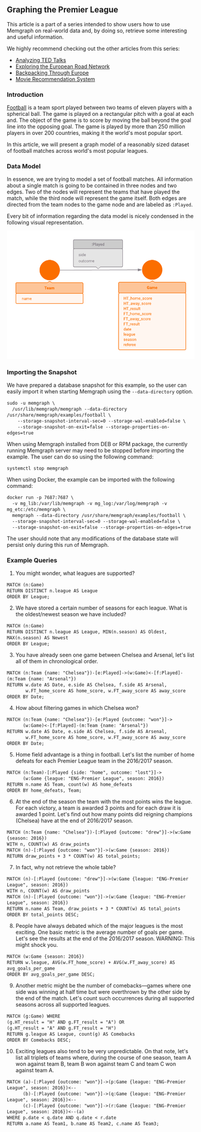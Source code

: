 ## Graphing the Premier League

This article is a part of a series intended to show users how to use Memgraph
on real-world data and, by doing so, retrieve some interesting and useful
information.

We highly recommend checking out the other articles from this series:

  * [Analyzing TED Talks](analyzing-TED-talks.md)
  * [Exploring the European Road Network](exploring-the-european-road-network.md)
  * [Backpacking Through Europe](backpacking-through-europe.md)
  * [Movie Recommendation System](movie-recommendation.md)

### Introduction

[Football](https://en.wikipedia.org/wiki/Association_football)
is a team sport played between two teams of eleven
players with a spherical ball. The game is played on a rectangular pitch with
a goal at each and. The object of the game is to score by moving the ball
beyond the goal line into the opposing goal. The game is played by more than
250 million players in over 200 countries, making it the world's most
popular sport.

In this article, we will present a graph model of a reasonably sized dataset
of football matches across world's most popular leagues.

### Data Model

In essence, we are trying to model a set of football matches. All information
about a single match is going to be contained in three nodes and two edges.
Two of the nodes will represent the teams that have played the match, while the
third node will represent the game itself. Both edges are directed from the
team nodes to the game node and are labeled as `:Played`.

Every bit of information regarding the data model is nicely condensed in
the following visual representation.

![](../data/football_metagraph.png)

### Importing the Snapshot

We have prepared a database snapshot for this example, so the user can easily
import it when starting Memgraph using the `--data-directory` option.

```plaintext
sudo -u memgraph \
  /usr/lib/memgraph/memgraph --data-directory /usr/share/memgraph/examples/football \
    --storage-snapshot-interval-sec=0 --storage-wal-enabled=false \
    --storage-snapshot-on-exit=false --storage-properties-on-edges=true
```

When using Memgraph installed from DEB or RPM package, the currently running
Memgraph server may need to be stopped before importing the example. The user
can do so using the following command:

```plaintext
systemctl stop memgraph
```

When using Docker, the example can be imported with the following command:

```plaintext
docker run -p 7687:7687 \
  -v mg_lib:/var/lib/memgraph -v mg_log:/var/log/memgraph -v mg_etc:/etc/memgraph \
  memgraph --data-directory /usr/share/memgraph/examples/football \
  --storage-snapshot-interval-sec=0 --storage-wal-enabled=false \
  --storage-snapshot-on-exit=false --storage-properties-on-edges=true
```

The user should note that any modifications of the database state will persist
only during this run of Memgraph.

### Example Queries

1) You might wonder, what leagues are supported?

```opencypher
MATCH (n:Game)
RETURN DISTINCT n.league AS League
ORDER BY League;
```

2) We have stored a certain number of seasons for each league. What is the
oldest/newest season we have included?

```opencypher
MATCH (n:Game)
RETURN DISTINCT n.league AS League, MIN(n.season) AS Oldest, MAX(n.season) AS Newest
ORDER BY League;
```

3) You have already seen one game between Chelsea and Arsenal, let's list all of
them in chronological order.

```opencypher
MATCH (n:Team {name: "Chelsea"})-[e:Played]->(w:Game)<-[f:Played]-(m:Team {name: "Arsenal"})
RETURN w.date AS Date, e.side AS Chelsea, f.side AS Arsenal,
       w.FT_home_score AS home_score, w.FT_away_score AS away_score
ORDER BY Date;
```

4) How about filtering games in which Chelsea won?

```opencypher
MATCH (n:Team {name: "Chelsea"})-[e:Played {outcome: "won"}]->
      (w:Game)<-[f:Played]-(m:Team {name: "Arsenal"})
RETURN w.date AS Date, e.side AS Chelsea, f.side AS Arsenal,
       w.FT_home_score AS home_score, w.FT_away_score AS away_score
ORDER BY Date;
```

5) Home field advantage is a thing in football. Let's list the number of home
defeats for each Premier League team in the 2016/2017 season.

```opencypher
MATCH (n:Team)-[:Played {side: "home", outcome: "lost"}]->
      (w:Game {league: "ENG-Premier League", season: 2016})
RETURN n.name AS Team, count(w) AS home_defeats
ORDER BY home_defeats, Team;
```

6) At the end of the season the team with the most points wins the league. For
each victory, a team is awarded 3 points and for each draw it is awarded
1 point. Let's find out how many points did reigning champions (Chelsea) have
at the end of 2016/2017 season.

```opencypher
MATCH (n:Team {name: "Chelsea"})-[:Played {outcome: "drew"}]->(w:Game {season: 2016})
WITH n, COUNT(w) AS draw_points
MATCH (n)-[:Played {outcome: "won"}]->(w:Game {season: 2016})
RETURN draw_points + 3 * COUNT(w) AS total_points;
```

7) In fact, why not retrieve the whole table?

```opencypher
MATCH (n)-[:Played {outcome: "drew"}]->(w:Game {league: "ENG-Premier League", season: 2016})
WITH n, COUNT(w) AS draw_points
MATCH (n)-[:Played {outcome: "won"}]->(w:Game {league: "ENG-Premier League", season: 2016})
RETURN n.name AS Team, draw_points + 3 * COUNT(w) AS total_points
ORDER BY total_points DESC;
```

8) People have always debated which of the major leagues is the most exciting.
One basic metric is the average number of goals per game. Let's see the results
at the end of the 2016/2017 season. WARNING: This might shock you.

```opencypher
MATCH (w:Game {season: 2016})
RETURN w.league, AVG(w.FT_home_score) + AVG(w.FT_away_score) AS avg_goals_per_game
ORDER BY avg_goals_per_game DESC;
```

9) Another metric might be the number of comebacks&mdash;games where one side
was winning at half time but were overthrown by the other side by the end
of the match. Let's count such occurrences during all supported seasons across
all supported leagues.

```opencypher
MATCH (g:Game) WHERE
(g.HT_result = "H" AND g.FT_result = "A") OR
(g.HT_result = "A" AND g.FT_result = "H")
RETURN g.league AS League, count(g) AS Comebacks
ORDER BY Comebacks DESC;
```

10) Exciting leagues also tend to be very unpredictable. On that note, let's
list all triplets of teams where, during the course of one season, team A won
against team B, team B won against team C and team C won against team A.

```opencypher
MATCH (a)-[:Played {outcome: "won"}]->(p:Game {league: "ENG-Premier League", season: 2016})<--
      (b)-[:Played {outcome: "won"}]->(q:Game {league: "ENG-Premier League", season: 2016})<--
      (c)-[:Played {outcome: "won"}]->(r:Game {league: "ENG-Premier League", season: 2016})<--(a)
WHERE p.date < q.date AND q.date < r.date
RETURN a.name AS Team1, b.name AS Team2, c.name AS Team3;
```
